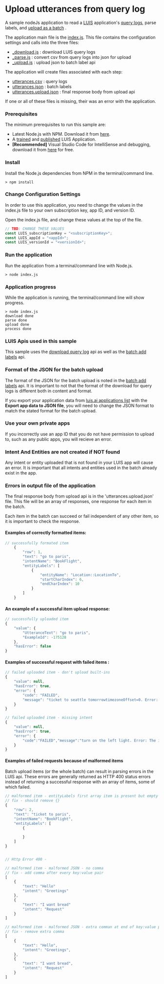 # Upload utterances from query log

A sample nodeJs application to read a [LUIS](https://www.luis.ai) application's  [query logs](https://westus.dev.cognitive.microsoft.com/docs/services/5890b47c39e2bb17b84a55ff/operations/5890b47c39e2bb052c5b9c36), parse labels, and [upload as a batch](https://westus.dev.cognitive.microsoft.com/docs/services/5890b47c39e2bb17b84a55ff/operations/5890b47c39e2bb052c5b9c09) .

The application main file is the [index.js]('./index.js). This file contains the configuration settings and calls into the three files: 

- [_download.js](./_download.js) : download LUIS query logs
- [_parse.js](./_parse.js) : convert csv from query logs into json for upload
- [_upload.js](./_upload) : upload json to batch label api

The application will create files associated with each step:

- [utterances.csv](./example-files/utterances.csv) : query logs
- [utterances.json](./example-files/utterances.json) : batch labels
- [utterances.upload.json](./example-files/utterances.upload.json) : final response body from upload api

If one or all of these files is missing, their was an error with the application. 

### Prerequisites
The minimum prerequisites to run this sample are:
* Latest Node.js with NPM. Download it from [here](https://nodejs.org/en/download/).
* A [trained](https://docs.microsoft.com/en-us/azure/cognitive-services/LUIS/train-test) and [published](https://docs.microsoft.com/en-us/azure/cognitive-services/LUIS/publishapp) LUIS Application. 
* **[Recommended]** Visual Studio Code for IntelliSense and debugging, download it from [here](https://code.visualstudio.com/) for free.

### Install
Install the Node.js dependencies from NPM in the terminal/command line.

````
> npm install
````

### Change Configuration Settings
In order to use this application, you need to change the values in the index.js file to your own subscription key, app ID, and version ID. 

Open the index.js file, and change these values at the top of the file.


````JavaScript
// TBD: CHANGE THESE VALUES
const LUIS_subscriptionKey = "<subscriptionKey>"; 
const LUIS_appId = "<appId>";
const LUIS_versionId = "<versionId>";
````
### Run the application
Run the application from a terminal/command line with Node.js.

````
> node index.js
````
### Application progress
While the application is running, the terminal/command line will show progress.

````
> node index.js
download done
parse done
upload done
process done
````

### LUIS Apis used in this sample
This sample uses the [download query log](https://westus.dev.cognitive.microsoft.com/docs/services/5890b47c39e2bb17b84a55ff/operations/5890b47c39e2bb052c5b9c36) api as well as the [batch add labels](https://westus.dev.cognitive.microsoft.com/docs/services/5890b47c39e2bb17b84a55ff/operations/5890b47c39e2bb052c5b9c09) api.

### Format of the JSON for the batch upload
The format of the JSON for the batch upload is noted in the [batch add labels](https://westus.dev.cognitive.microsoft.com/docs/services/5890b47c39e2bb17b84a55ff/operations/5890b47c39e2bb052c5b9c09) api. It is important to not that the format of the download for query logs is different both in content and format. 

If you export your application data from [luis.ai applications list](https://www.luis.ai/applications) with the **Export app data to JSON file**, you will need to change the JSON format to match the stated format for the batch upload.  

### Use your own private apps
If you incorrectly use an app ID that you do not have permission to upload to, such as any public apps, you will recieve an error.

### Intent And Entities are not created if NOT found
Any intent or entity uploaded that is not found in your LUIS app will cause an error. It is important that all intents and entities used in the batch already exist in the app.

### Errors in output file of the application
The final response body from upload api is in the 'utterances.upload.json' file. This file will be an array of responses, one response for each item in the batch. 

Each item in the batch can succeed or fail independent of any other item, so it is important to check the response. 

#### Examples of correctly formatted items:

````JavaScript
// successfully formated item
    {
        "row": 1,
        "text": "go to paris",
        "intentName": "BookFlight",
        "entityLabels": [
            {
                "entityName": "Location::LocationTo",
                "startCharIndex": 6,
                "endCharIndex": 10
            }
        ]
    }
````

#### An example of a successful item upload response:

````JavaScript
// successfully uploaded item
{
    "value": {
        "UtteranceText": "go to paris",
        "ExampleId": -175128
    },
    "hasError": false
}
````

#### Examples of successful request with failed items :

````JavaScript
// failed uploaded item - don't upload built-ins
{
    "value": null,
    "hasError": true,
    "error": {
        "code": "FAILED",
        "message": "ticket to seattle tomorrowtimezoneOffset=0. Error: The entity extractor builtin.number doesn't exist in the selected application"
    }
}
````

````JavaScript
// failed uploaded item - missing intent
{
    "value": null,
    "hasError": true,
    "error": {
        "code":"FAILED","message":"turn on the left light. Error: The intent classifier TurnOn does not exist in the selected application"
    }
}
````
 
#### Examples of failed requests because of malformed items 

Batch upload items (or the whole batch) can result in parsing errors in the LUIS api. These errors are generally returned as HTTP 400 status errors instead of returning a successful response with an array of items, some of which failed. 

````JavaScript
// malformed item - entityLabels first array item is present but empty
// fix - should remove {}
{
    "row": 2,
    "text": "ticket to paris",
    "intentName": "BookFlight",
    "entityLabels": [
        {
            
        }
    ]
}


// Http Error 400 - 

```` 

````JavaScript
// malformed item - malformed JSON - no comma
// fix - add comma after every key:value pair
[
    {
        "text": "Hello"
        "intent": "Greetings"
    },
    {
        "text": "I want bread"
        "intent": "Request"
    }
]
```` 

````JavaScript
// malformed item - malformed JSON - extra comman at end of key:value pair
// fix - remove extra comma
[
    {
        "text": "Hello",
        "intent": "Greetings",
    },
    {
        "text": "I want bread",
        "intent": "Request"
    }
]
````